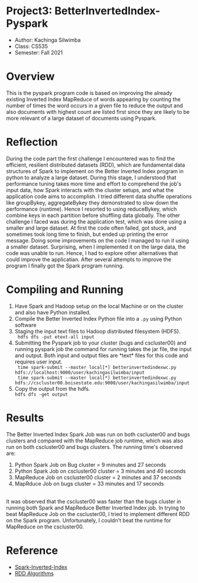 
# Project3: BetterInvertedIndex-Pyspark

* Author: Kachinga Silwimba
* Class: CS535 
* Semester: Fall 2021

# Overview
This is the pyspark program code is based on improving the already existing Inverted Index MapReduce of words appearing by counting the number of times the word occurs in a given file to reduce the output and also documents with highest count are listed first since they are likely to be more relevant of a large dataset of documents using Pyspark.
# Reflection 
During the code part the first challenge I encountered was to find the efficient, resilient distributed datasets (RDD), which are fundamental data structures of Spark to implement on the Better Inverted Index program in python to analyze a large dataset. During this stage, I understood that performance tuning takes more time and effort to comprehend the job's input data, how Spark interacts with the cluster setups, and what the application code aims to accomplish. I tried different data shuffle operations like groupBykey, aggregateBykey they demonstrated to slow down the performance (runtime). Hence I resorted to using reduceBykey, which combine keys in each partition before shuffling data globally. The other challenge I faced was during the application test, which was done using a smaller and large dataset. At first the code often failed, got stuck, and sometimes took long time to finish, but ended up printing the error message. Doing some improvements on the code I managed to run it using a smaller dataset. Surprising, when I implemented it on the large data, the code was unable to run. Hence, I had to explore other alternatives that could improve the applicatian. After several attempts to improve the program I finally got the Spark program running.


# Compiling and Running
<ol>
<li>Have Spark and Hadoop setup on the local Machine or on the cluster and also have Python installed.</li>
 <li>Compile the Better Inverted Index Python file into a <code>.py</code> using Python software </li>
<li>Staging the input text files to Hadoop distributed filesystem (HDFS).</li>
 <code> hdfs dfs -put etext-all input</code>
<li>Submitting the Pyspark job to your cluster (bugs and cscluster00) and running pyspark job the command for running takes the jar file, the input and output. Both input and output files are *text* files for this code and requires user input.</li>
<code> time spark-submit --master local[*] betterinvertedindexwc.py hdfs://localhost:9000/user/kachingasilwimba/input </code> </br>
<code> time spark-submit --master local[*] betterinvertedindexwc.py hdfs://cscluster00.boisestate.edu:9000/user/kachingasilwimba/input </code>
 <li>Copy the output from the hdfs.</li>
<code>hdfs dfs -get output</code>
</ol>
  
# Results
The Better Inverted Index Spark Job was run on both cscluster00 and bugs clusters and compared with the MapReduce job runtime, which was also run on both cscluster00 and bugs clusters. The running time's observed are:

<ol>
<li>Python Spark Job on Bug cluster = 9 minutes and 27 seconds</li>
<li>Python Spark Job on cscluster00 cluster = 3 minutes and 40 seconds</li>
<li> MapReduce Job on cscluster00 cluster = 2 minutes and 37 seconds</li> 
<li>MapRduce Job on bugs cluster = 33 minutes and 17 seconds</li>
</ol></br>
It was observed that the cscluster00 was faster than the bugs cluster in running both Spark and MapReduce Better Inverted Index job. In trying to beat MapReduce Job on the cscluster00, I tried to implement different RDD on the Spark program. Unfortunately, I couldn't beat the runtime for MapReduce on the cscluster00.

# Reference 
- [Spark-Inverted-Index](https://github.com/Kachinga-JS/PySpark_tutorial)
- [RDD Algorithms](https://kaizen.itversity.com/courses/hdpcsd-hdp-certified-spark-developer-hdpcsd-python/lessons/hdpcsd-apache-spark-2-core-apis-python/topic/hdpcsd-basic-transformations-and-actions-python/)

